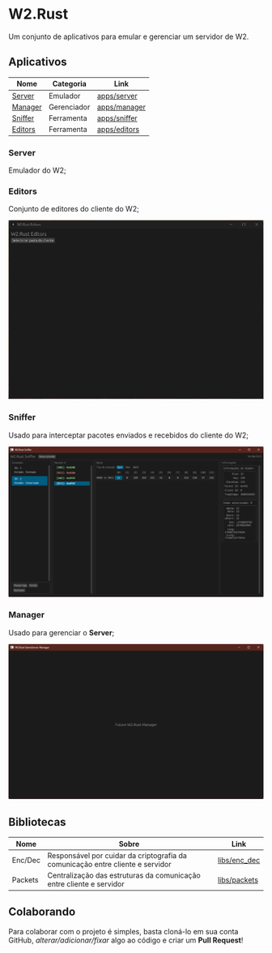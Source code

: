 # W2.Rust

Um conjunto de aplicativos para emular e gerenciar um servidor de W2.

## Aplicativos

| Nome                | Categoria   | Link                         |
| ------------------- | ----------- | ---------------------------- |
| [Server](#server)   | Emulador    | [apps/server](apps/server)   |
| [Manager](#manager) | Gerenciador | [apps/manager](apps/manager) |
| [Sniffer](#sniffer) | Ferramenta  | [apps/sniffer](apps/sniffer) |
| [Editors](#editors) | Ferramenta  | [apps/editors](apps/editors) |

### Server

Emulador do W2;

### Editors

Conjunto de editores do cliente do W2;

![Editors](pics/editors.gif)

### Sniffer

Usado para interceptar pacotes enviados e recebidos do cliente do W2;

![Sniffer](pics/sniffer.png)

### Manager

Usado para gerenciar o **Server**;

![Manager](pics/manager.png)

## Bibliotecas

| Nome    | Sobre                                                                          | Link                         |
| ------- | ------------------------------------------------------------------------------ | ---------------------------- |
| Enc/Dec | Responsável por cuidar da criptografia da comunicação entre cliente e servidor | [libs/enc_dec](libs/enc_dec) |
| Packets | Centralização das estruturas da comunicação entre cliente e servidor           | [libs/packets](libs/packets) |

## Colaborando

Para colaborar com o projeto é simples, basta cloná-lo em sua conta GitHub, _alterar/adicionar/fixar_ algo ao código e criar um **Pull Request**!
